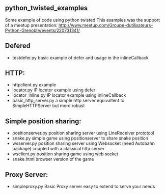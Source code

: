 ## python_twisted_examples
Some example of code using python twisted
This examples was the support of a meetup presentation:
http://www.meetup.com/Groupe-dutilisateurs-Python-Grenoble/events/220731341/

## Defered
- testdefer.py basic example of defer and usage in the inlineCallback

## HTTP:
- httpclient.py example
- locator.py IP locator example using defer
- locator_inline.py IP locator example using inlineCallback
- basic_http_server.py a simple http server equivaltent to SimpleHTTPServer but more robust

## Simple position sharing:
- positionserver.py position sharing server using LineReceiver prototcol
- snake.py simple game using positionserver to share snake position
- wsserver.py position sharing server using Websocket (need Autobahn package) coupled with a classical http server
- wsclient.py position sharing game using web socket
- snake.html browser version of the game

## Proxy Server:
- simpleproxy.py Basic Proxy server easy to extend to serve your needs




